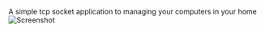 A simple tcp socket application to managing your computers in your home  
![Screenshot](http://i.hizliresim.com/Xb6ZjR.png)
